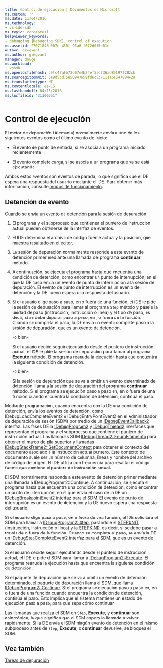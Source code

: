 ```yaml
---
title: Control de ejecución | Documentos de Microsoft
ms.custom: ''
ms.date: 11/04/2016
ms.technology:
- vs-ide-sdk
ms.topic: conceptual
helpviewer_keywords:
- debugging [Debugging SDK], control of execution
ms.assetid: 97071846-007e-450f-95a6-f072d0f5e61e
author: gregvanl
ms.author: gregvanl
manager: douge
ms.workload:
- vssdk
ms.openlocfilehash: c9fc47a0b73d07e4b24ef55c736ad80197f282cb
ms.sourcegitcommit: 6a9d5bd75e50947659fd6c837111a6a547884e2a
ms.translationtype: MT
ms.contentlocale: es-ES
ms.lasthandoff: 04/16/2018
ms.locfileid: "31106661"
---
```

# <a name="control-of-execution"></a>Control de ejecución
El motor de depuración (Alemania) normalmente envía a uno de los siguientes eventos como el último evento de inicio:  
  
-   El evento de punto de entrada, si se asocia a un programa iniciado recientemente  
  
-   El evento complete carga, si se asocia a un programa que ya se está ejecutando  
  
 Ambos estos eventos son eventos de parada, lo que significa que el DE espera una respuesta del usuario mediante el IDE. Para obtener más información, consulte [modos de funcionamiento](../../extensibility/debugger/operational-modes.md).  
  
## <a name="stopping-event"></a>Detención de evento  
 Cuando se envía un evento de detención para la sesión de depuración:  
  
1.  El programa y el subproceso que contienen el puntero de instrucción actual pueden obtenerse de la interfaz de eventos.  
  
2.  El IDE determina el archivo de código fuente actual y la posición, que muestra resaltado en el editor.  
  
3.  La sesión de depuración normalmente responde a este evento de detención primer mediante una llamada del programa **continuar** método.  
  
4.  A continuación, se ejecuta el programa hasta que encuentra una condición de detención, como encontrar un punto de interrupción, en el que la DE caso envía un evento de punto de interrupción a la sesión de depuración. El evento de punto de interrupción es un evento de detención y la DE nuevo espera una respuesta del usuario.  
  
5.  Si el usuario elige paso a paso, en o fuera de una función, el IDE le pide la sesión de depuración para llamar al programa `Step` método y pásele la unidad de paso (instrucción, instrucción o línea) y el tipo de paso, es decir, si se debe depurar paso a paso, en , o fuera de la función. Cuando se completa el paso, la DE envía un evento complete paso a la sesión de depuración, que es un evento de detención.  
  
     -o bien-  
  
     Si el usuario decide seguir ejecutando desde el puntero de instrucción actual, el IDE le pide la sesión de depuración para llamar al programa **Execute** método. El programa reanuda la ejecución hasta que encuentra la siguiente condición de detención.  
  
     -o bien-  
  
     Si la sesión de depuración que se va a omitir un evento determinado de detención, llama a la sesión de depuración del programa **continuar** método. Si el programa se ejecución paso a paso en, en o fuera de una función cuando encuentra la condición de detención, continúa el paso.  
  
 Mediante programación, cuando encuentra con la DE una condición de detención, envía los eventos de detención, como [IDebugLoadCompleteEvent2](../../extensibility/debugger/reference/idebugloadcompleteevent2.md) o [IDebugEntryPointEvent2](../../extensibility/debugger/reference/idebugentrypointevent2.md) en el Administrador de depuración de sesión (SDM) por medio de un [IDebugEventCallback2](../../extensibility/debugger/reference/idebugeventcallback2.md) interfaz. Las fases DE la [IDebugProgram2](../../extensibility/debugger/reference/idebugprogram2.md) y [IDebugThread2](../../extensibility/debugger/reference/idebugthread2.md) interfaces que representan el programa y el subproceso que contiene el puntero de instrucción actual. Las llamadas SDM [IDebugThread2::EnumFrameInfo](../../extensibility/debugger/reference/idebugthread2-enumframeinfo.md) para obtener el marco de pila superior y llamadas [IDebugStackFrame2::GetDocumentContext](../../extensibility/debugger/reference/idebugstackframe2-getdocumentcontext.md) para obtener el contexto del documento asociado a la instrucción actual puntero. Este contexto de documento suele ser un número de columna, líneas y nombre del archivo de código de origen. El IDE utiliza con frecuencia para resaltar el código fuente que contiene el puntero de instrucción actual.  
  
 El SDM normalmente responde a este evento de detención primer mediante una llamada a [IDebugProgram2::Continue](../../extensibility/debugger/reference/idebugprogram2-continue.md). A continuación, se ejecuta el programa hasta que encuentra una condición de detención, como encontrar un punto de interrupción, en el que envía el caso de la DE un [IDebugBreakpointEvent2 interfaz](../../extensibility/debugger/reference/idebugbreakpointevent2.md) para el SDM. El evento de punto de interrupción es un evento de detención y la DE nuevo espera una respuesta del usuario.  
  
 Si el usuario elige paso a paso, en o fuera de una función, el IDE solicitará el SDM para llamar a [IDebugProgram2::Step](../../extensibility/debugger/reference/idebugprogram2-step.md), pasándole el [STEPUNIT](../../extensibility/debugger/reference/stepunit.md) (instrucción, instrucción o línea) y la [ STEPKIND](../../extensibility/debugger/reference/stepkind.md), es decir, si se debe pasar a través de o fuera de la función. Cuando se completa el paso, se envía la DE un [IDebugStepCompleteEvent2](../../extensibility/debugger/reference/idebugstepcompleteevent2.md) interfaz para el SDM, que es un evento de detención.  
  
 Si el usuario decide seguir ejecutando desde el puntero de instrucción actual, el IDE le pide el SDM para llamar a [IDebugProgram2::Execute](../../extensibility/debugger/reference/idebugprogram2-execute.md). El programa reanuda la ejecución hasta que encuentra la siguiente condición de detención.  
  
 Si el paquete de depuración que se va a omitir un evento de detención determinado, el paquete de depuración llama el SDM, que llama [IDebugProgram2::Continue](../../extensibility/debugger/reference/idebugprogram2-continue.md). Si el programa se ejecución paso a paso en, en o fuera de una función cuando encuentra la condición de detención, continúa el paso. Esto implica que el sistema mantiene un estado de ejecución paso a paso, para que sepa cómo continuar.  
  
 Las llamadas que realiza el SDM en `Step`, **Execute**, y **continuar** son asincrónica, lo que significa que el SDM espera la llamada a volver rápidamente. Si la DE envía el SDM ningún evento de detención en el mismo subproceso antes de `Step`, **Execute**, o **continuar** devuelve, se bloquea el SDM.  
  
## <a name="see-also"></a>Vea también  
 [Tareas de depuración](../../extensibility/debugger/debugging-tasks.md)
